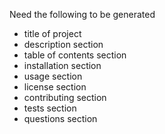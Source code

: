 Need the following to be generated 
- title of project
- description section
- table of contents section
- installation section 
- usage section 
- license section
- contributing section 
- tests section
- questions section 


